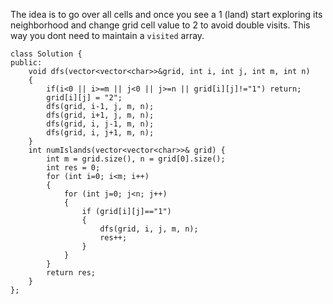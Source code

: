 The idea is to go over all cells and once you see a 1 (land) start exploring its neighborhood and change grid cell value to 2 to avoid double visits. This way you dont need to maintain a `visited` array.
```
class Solution {
public:
    void dfs(vector<vector<char>>&grid, int i, int j, int m, int n)
    {
        if(i<0 || i>=m || j<0 || j>=n || grid[i][j]!="1") return;
        grid[i][j] = "2";
        dfs(grid, i-1, j, m, n);
        dfs(grid, i+1, j, m, n);
        dfs(grid, i, j-1, m, n);
        dfs(grid, i, j+1, m, n);
    }
    int numIslands(vector<vector<char>>& grid) {
        int m = grid.size(), n = grid[0].size();
        int res = 0;
        for (int i=0; i<m; i++)
        {
            for (int j=0; j<n; j++)
            {
                if (grid[i][j]=="1")
                {
                    dfs(grid, i, j, m, n);
                    res++;
                }
            }
        }
        return res;
    }
};
```